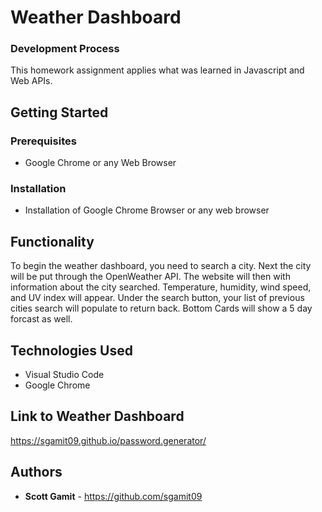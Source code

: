 # Weather Dashboard

### Development Process
This homework assignment applies what was learned in Javascript and Web APIs.

## Getting Started

### Prerequisites

* Google Chrome or any Web Browser

### Installation

* Installation of Google Chrome Browser or any web browser

## Functionality

To begin the weather dashboard, you need to search a city. Next the city will be put through the OpenWeather API. The website will then with information about the city searched. Temperature, humidity, wind speed, and UV index will appear. Under the search button, your list of previous cities search will populate to return back. Bottom Cards will show a 5 day forcast as well.


## Technologies Used

* Visual Studio Code
* Google Chrome

## Link to Weather Dashboard

 https://sgamit09.github.io/password.generator/
 
## Authors

* **Scott Gamit** - https://github.com/sgamit09
